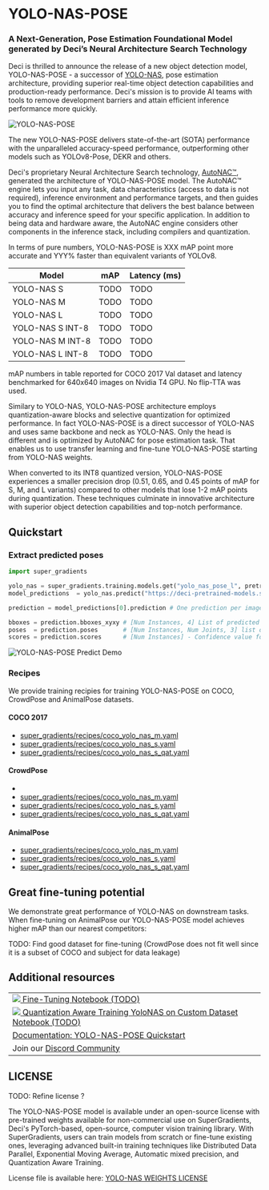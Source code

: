 # YOLO-NAS-POSE
### A Next-Generation, Pose Estimation Foundational Model generated by Deci’s Neural Architecture Search Technology

Deci is thrilled to announce the release of a new object detection model, YOLO-NAS-POSE - a successor of [YOLO-NAS](YOLONAS.md), 
pose estimation architecture, providing superior real-time object detection capabilities and production-ready performance. 
Deci's mission is to provide AI teams with tools to remove development barriers and attain efficient inference performance more quickly.

![YOLO-NAS-POSE](documentation/source/images/TODO_yolo_nas_pose_frontier.png)

The new YOLO-NAS-POSE delivers state-of-the-art (SOTA) performance with the unparalleled accuracy-speed performance, outperforming other models such as YOLOv8-Pose, DEKR and others.

Deci's proprietary Neural Architecture Search technology, [AutoNAC™](https://deci.ai/technology/), generated the architecture of YOLO-NAS-POSE model. 
The AutoNAC™ engine lets you input any task, data characteristics (access to data is not required), inference environment and performance targets, 
and then guides you to find the optimal architecture that delivers the best balance between accuracy and inference speed for your specific application. 
In addition to being data and hardware aware, the AutoNAC engine considers other components in the inference stack, including compilers and quantization.

In terms of pure numbers, YOLO-NAS-POSE is XXX mAP point more accurate and YYY% faster than equivalent variants of YOLOv8.

| Model            | mAP   | Latency (ms) |
|------------------|-------|--------------|
| YOLO-NAS S       | TODO  | TODO         |
| YOLO-NAS M       | TODO  | TODO         |
| YOLO-NAS L       | TODO  | TODO         |
| YOLO-NAS S INT-8 | TODO  | TODO         |
| YOLO-NAS M INT-8 | TODO  | TODO         |
| YOLO-NAS L INT-8 | TODO  | TODO         |

mAP numbers in table reported for COCO 2017 Val dataset and latency benchmarked for 640x640 images on Nvidia T4 GPU.
No flip-TTA was used.

Similary to YOLO-NAS, YOLO-NAS-POSE architecture employs quantization-aware blocks and selective quantization for optimized performance. 
In fact YOLO-NAS-POSE is a direct successor of YOLO-NAS and uses same backbone and neck as YOLO-NAS. 
Only the head is different and is optimized by AutoNAC for pose estimation task. 
That enables us to use transfer learning and fine-tune YOLO-NAS-POSE starting from YOLO-NAS weights.

When converted to its INT8 quantized version, YOLO-NAS-POSE experiences a smaller precision drop (0.51, 0.65, and 0.45 points of mAP for S, M, and L variants) 
compared to other models that lose 1-2 mAP points during quantization. 
These techniques culminate in innovative architecture with superior object detection capabilities and top-notch performance.


## Quickstart

### Extract predicted poses 

```python
import super_gradients

yolo_nas = super_gradients.training.models.get("yolo_nas_pose_l", pretrained_weights="coco_pose").cuda()
model_predictions  = yolo_nas.predict("https://deci-pretrained-models.s3.amazonaws.com/sample_images/beatles-abbeyroad.jpg").show()

prediction = model_predictions[0].prediction # One prediction per image - Here we work with 1 image so we get the first.

bboxes = prediction.bboxes_xyxy # [Num Instances, 4] List of predicted bounding boxes for each object 
poses  = prediction.poses       # [Num Instances, Num Joints, 3] list of predicted joints for each detected object (x,y, confidence)
scores = prediction.scores      # [Num Instances] - Confidence value for each predicted instance
```

![YOLO-NAS-POSE Predict Demo](documentation/source/images/TODO_yolo_nas_pose_predict_demo.png)

### Recipes

We provide training recipies for training YOLO-NAS-POSE on COCO, CrowdPose and AnimalPose datasets. 

#### COCO 2017

* [super_gradients/recipes/coco_yolo_nas_m.yaml](src/super_gradients/recipes/roboflow_yolo_nas_m.yaml)
* [super_gradients/recipes/coco_yolo_nas_s.yaml](src/super_gradients/recipes/roboflow_yolo_nas_s.yaml)
* [super_gradients/recipes/coco_yolo_nas_s_qat.yaml](src/super_gradients/recipes/roboflow_yolo_nas_s_qat.yaml)

#### CrowdPose
* 
* [super_gradients/recipes/coco_yolo_nas_m.yaml](src/super_gradients/recipes/roboflow_yolo_nas_m.yaml)
* [super_gradients/recipes/coco_yolo_nas_s.yaml](src/super_gradients/recipes/roboflow_yolo_nas_s.yaml)
* [super_gradients/recipes/coco_yolo_nas_s_qat.yaml](src/super_gradients/recipes/roboflow_yolo_nas_s_qat.yaml)

#### AnimalPose

* [super_gradients/recipes/coco_yolo_nas_m.yaml](src/super_gradients/recipes/roboflow_yolo_nas_m.yaml)
* [super_gradients/recipes/coco_yolo_nas_s.yaml](src/super_gradients/recipes/roboflow_yolo_nas_s.yaml)
* [super_gradients/recipes/coco_yolo_nas_s_qat.yaml](src/super_gradients/recipes/roboflow_yolo_nas_s_qat.yaml)

## Great fine-tuning potential

We demonstrate great performance of YOLO-NAS on downstream tasks. 
When fine-tuning on AnimalPose our YOLO-NAS-POSE model achieves higher mAP than our nearest competitors:

TODO: Find good dataset for fine-tuning (CrowdPose does not fit well since it is a subset of COCO and subject for data leakage)





## Additional resources
<table>
<tr>
    <td>   
        <a target="_blank" href="https://bit.ly/yolo-nas-starter-notebook">
            <img src="./documentation/assets/SG_img/colab_logo.png" /> Fine-Tuning Notebook (TODO)
        </a>
    </td>
</tr><tr>
    <td>   
        <a target="_blank" href="https://bit.ly/3MIKdTy">
            <img src="./documentation/assets/SG_img/colab_logo.png" /> Quantization Aware Training YoloNAS on Custom Dataset Notebook (TODO)
        </a>
    </td>
</tr>
<tr>
    <td>   
        <a target="_blank" href="documentation/source/YoloNASPoseQuickstart.md"> 
            Documentation: YOLO-NAS-POSE Quickstart 
        </a>
    </td>
</tr>
<tr>
    <td>   
        Join our <a target="_blank" href="https://discord.gg/2v6cEGMREN">
             Discord Community
        </a>
    </td>
</tr>
</table>


## LICENSE

TODO: Refine license ?

The YOLO-NAS-POSE model is available under an open-source license with pre-trained weights available for non-commercial use on SuperGradients, Deci's PyTorch-based, open-source, computer vision training library. 
With SuperGradients, users can train models from scratch or fine-tune existing ones, leveraging advanced built-in training techniques like Distributed Data Parallel, Exponential Moving Average, Automatic mixed precision, and Quantization Aware Training.

License file is available here: [YOLO-NAS WEIGHTS LICENSE](LICENSE.YOLONAS.md)
